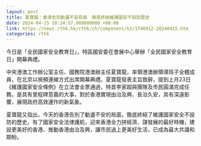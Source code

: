 ```yaml
---
layout: post
title: 夏寶龍：香港告別動盪不安局面　徹底終結維護國安不設防歷史
date: 2024-04-15 10:24:57.000000000 +08:00
link: https://news.rthk.hk/rthk/ch/component/k2/1748912-20240415.htm
categories: rthk
---
```


今日是「全民國家安全教育日」，特區國安委在會展中心舉辦「全民國家安全教育日」開幕典禮。

中央港澳工作辦公室主任、國務院港澳辦主任夏寶龍，率領港澳辦領導班子全體成員，在北京以視頻連線方式出席開幕典禮。夏寶龍發表主旨致辭，提到上月23日《維護國家安全條例》在立法會全票通過，特首李家超與團隊及市民圓滿完成任務，是具有里程碑意義的大事，對於香港實現由治及興、長治久安，具有深遠影響，展現政府高效運作的新氣象。

夏寶龍又指出，今天的香港告別了動盪不安的局面，徹底終結了維護國家安全不設防的歷史。有了國家安全法律護航，迎來香港全力拼經濟、謀發展的最好時機，建設更美好的香港、推動香港由治及興，讓市民過上更美好生活，已成為最大共識和期盼。
